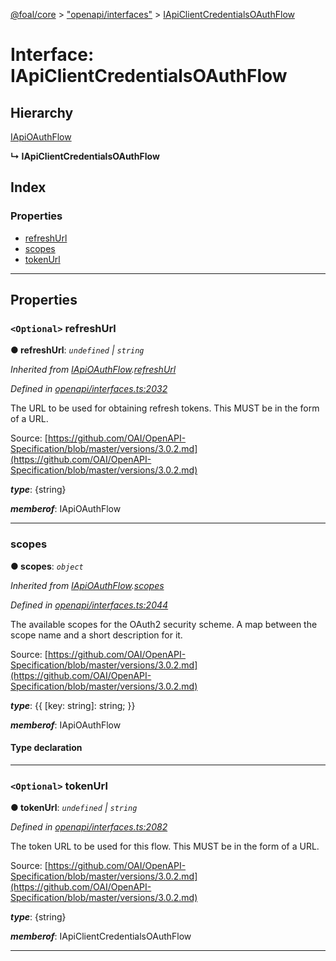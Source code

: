 [@foal/core](../README.md) > ["openapi/interfaces"](../modules/_openapi_interfaces_.md) > [IApiClientCredentialsOAuthFlow](../interfaces/_openapi_interfaces_.iapiclientcredentialsoauthflow.md)

# Interface: IApiClientCredentialsOAuthFlow

## Hierarchy

 [IApiOAuthFlow](_openapi_interfaces_.iapioauthflow.md)

**↳ IApiClientCredentialsOAuthFlow**

## Index

### Properties

* [refreshUrl](_openapi_interfaces_.iapiclientcredentialsoauthflow.md#refreshurl)
* [scopes](_openapi_interfaces_.iapiclientcredentialsoauthflow.md#scopes)
* [tokenUrl](_openapi_interfaces_.iapiclientcredentialsoauthflow.md#tokenurl)

---

## Properties

<a id="refreshurl"></a>

### `<Optional>` refreshUrl

**● refreshUrl**: *`undefined` \| `string`*

*Inherited from [IApiOAuthFlow](_openapi_interfaces_.iapioauthflow.md).[refreshUrl](_openapi_interfaces_.iapioauthflow.md#refreshurl)*

*Defined in [openapi/interfaces.ts:2032](https://github.com/FoalTS/foal/blob/70cc46bd/packages/core/src/openapi/interfaces.ts#L2032)*

The URL to be used for obtaining refresh tokens. This MUST be in the form of a URL.

Source: [https://github.com/OAI/OpenAPI-Specification/blob/master/versions/3.0.2.md](https://github.com/OAI/OpenAPI-Specification/blob/master/versions/3.0.2.md)

*__type__*: {string}

*__memberof__*: IApiOAuthFlow

___
<a id="scopes"></a>

###  scopes

**● scopes**: *`object`*

*Inherited from [IApiOAuthFlow](_openapi_interfaces_.iapioauthflow.md).[scopes](_openapi_interfaces_.iapioauthflow.md#scopes)*

*Defined in [openapi/interfaces.ts:2044](https://github.com/FoalTS/foal/blob/70cc46bd/packages/core/src/openapi/interfaces.ts#L2044)*

The available scopes for the OAuth2 security scheme. A map between the scope name and a short description for it.

Source: [https://github.com/OAI/OpenAPI-Specification/blob/master/versions/3.0.2.md](https://github.com/OAI/OpenAPI-Specification/blob/master/versions/3.0.2.md)

*__type__*: {{ \[key: string\]: string; }}

*__memberof__*: IApiOAuthFlow

#### Type declaration

[key: `string`]: `string`

___
<a id="tokenurl"></a>

### `<Optional>` tokenUrl

**● tokenUrl**: *`undefined` \| `string`*

*Defined in [openapi/interfaces.ts:2082](https://github.com/FoalTS/foal/blob/70cc46bd/packages/core/src/openapi/interfaces.ts#L2082)*

The token URL to be used for this flow. This MUST be in the form of a URL.

Source: [https://github.com/OAI/OpenAPI-Specification/blob/master/versions/3.0.2.md](https://github.com/OAI/OpenAPI-Specification/blob/master/versions/3.0.2.md)

*__type__*: {string}

*__memberof__*: IApiClientCredentialsOAuthFlow

___

